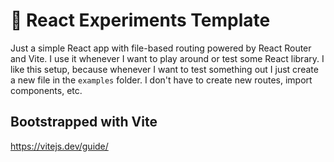 # 🧪 React Experiments Template

Just a simple React app with file-based routing powered by React Router and Vite. I use it whenever I want to play
around or test some React library. I like this setup, because whenever I want to test something out I just create a new
file in the `examples` folder. I don't have to create new routes, import components, etc.

## Bootstrapped with Vite

https://vitejs.dev/guide/
